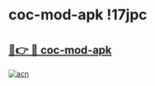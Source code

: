 # coc-mod-apk !17jpc

# <h2><a href="https://mppo5a.esa.edu.pl?title=coc-mod-apk&ref=17jpc">🔗👉 🔴 coc-mod-apk</a></h2>

[![acn](https://github.com/user-attachments/assets/0f9c940e-d8b0-45ae-aac7-cd30a18b3e1c)](https://mppo5a.esa.edu.pl?title=coc-mod-apk&ref=17jpc)

